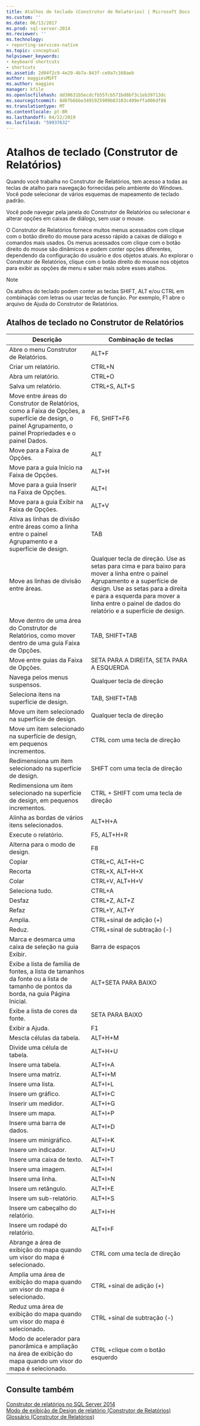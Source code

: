 ```yaml
---
title: Atalhos de teclado (Construtor de Relatórios) | Microsoft Docs
ms.custom: ''
ms.date: 06/13/2017
ms.prod: sql-server-2014
ms.reviewer: ''
ms.technology:
- reporting-services-native
ms.topic: conceptual
helpviewer_keywords:
- keyboard shortcuts
- shortcuts
ms.assetid: 2d04f2c9-4e29-4b7a-843f-ce9a7c168aeb
author: maggiesMSFT
ms.author: maggies
manager: kfile
ms.openlocfilehash: dd30631b5ecdcfb55fcb571bd8bf3c1eb39713dc
ms.sourcegitcommit: 8d6fb6bbe3491925909b83103c409effa006df88
ms.translationtype: MT
ms.contentlocale: pt-BR
ms.lasthandoff: 04/22/2019
ms.locfileid: "59937632"
---
```

# <a name="keyboard-shortcuts-report-builder"></a>Atalhos de teclado (Construtor de Relatórios)
  Quando você trabalha no Construtor de Relatórios, tem acesso a todas as teclas de atalho para navegação fornecidas pelo ambiente do Windows. Você pode selecionar de vários esquemas de mapeamento de teclado padrão.  
  
 Você pode navegar pela janela do Construtor de Relatórios ou selecionar e alterar opções em caixas de diálogo, sem usar o mouse.  
  
 O Construtor de Relatórios fornece muitos menus acessados com clique com o botão direito do mouse para acesso rápido a caixas de diálogo e comandos mais usados. Os menus acessados com clique com o botão direito do mouse são dinâmicos e podem conter opções diferentes, dependendo da configuração do usuário e dos objetos atuais. Ao explorar o Construtor de Relatórios, clique com o botão direito do mouse nos objetos para exibir as opções de menu e saber mais sobre esses atalhos.  
  
> [!NOTE]  
>  Os atalhos do teclado podem conter as teclas SHIFT, ALT e/ou CTRL em combinação com letras ou usar teclas de função. Por exemplo, F1 abre o arquivo de Ajuda do Construtor de Relatórios.  
  
## <a name="keyboard-shortcuts-in-report-builder"></a>Atalhos de teclado no Construtor de Relatórios  
  
|Descrição|Combinação de teclas|  
|-----------------|---------------------|  
|Abre o menu Construtor de Relatórios.|ALT+F|  
|Criar um relatório.|CTRL+N|  
|Abra um relatório.|CTRL+O|  
|Salva um relatório.|CTRL+S, ALT+S|  
|Move entre áreas do Construtor de Relatórios, como a Faixa de Opções, a superfície de design, o painel Agrupamento, o painel Propriedades e o painel Dados.|F6, SHIFT+F6|  
|Move para a Faixa de Opções.|ALT|  
|Move para a guia Início na Faixa de Opções.|ALT+H|  
|Move para a guia Inserir na Faixa de Opções.|ALT+I|  
|Move para a guia Exibir na Faixa de Opções.|ALT+V|  
|Ativa as linhas de divisão entre áreas como a linha entre o painel Agrupamento e a superfície de design.|TAB|  
|Move as linhas de divisão entre áreas.|Qualquer tecla de direção. Use as setas para cima e para baixo para mover a linha entre o painel Agrupamento e a superfície de design. Use as setas para a direita e para a esquerda para mover a linha entre o painel de dados do relatório e a superfície de design.|  
|Move dentro de uma área do Construtor de Relatórios, como mover dentro de uma guia Faixa de Opções.|TAB, SHIFT+TAB|  
|Move entre guias da Faixa de Opções.|SETA PARA A DIREITA, SETA PARA A ESQUERDA|  
|Navega pelos menus suspensos.|Qualquer tecla de direção|  
|Seleciona itens na superfície de design.|TAB, SHIFT+TAB|  
|Move um item selecionado na superfície de design.|Qualquer tecla de direção|  
|Move um item selecionado na superfície de design, em pequenos incrementos.|CTRL com uma tecla de direção|  
|Redimensiona um item selecionado na superfície de design.|SHIFT com uma tecla de direção|  
|Redimensiona um item selecionado na superfície de design, em pequenos incrementos.|CTRL + SHIFT com uma tecla de direção|  
|Alinha as bordas de vários itens selecionados.|ALT+H+A|  
|Execute o relatório.|F5, ALT+H+R|  
|Alterna para o modo de design.|F8|  
|Copiar|CTRL+C, ALT+H+C|  
|Recorta|CTRL+X, ALT+H+X|  
|Colar|CTRL+V, ALT+H+V|  
|Seleciona tudo.|CTRL+A|  
|Desfaz|CTRL+Z, ALT+Z|  
|Refaz|CTRL+Y, ALT+Y|  
|Amplia.|CTRL+sinal de adição (+)|  
|Reduz.|CTRL+sinal de subtração (-)|  
|Marca e desmarca uma caixa de seleção na guia Exibir.|Barra de espaços|  
|Exibe a lista de família de fontes, a lista de tamanhos da fonte ou a lista de tamanho de pontos da borda, na guia Página Inicial.|ALT+SETA PARA BAIXO|  
|Exibe a lista de cores da fonte.|SETA PARA BAIXO|  
|Exibir a Ajuda.|F1|  
|Mescla células da tabela.|ALT+H+M|  
|Divide uma célula de tabela.|ALT+H+U|  
|Insere uma tabela.|ALT+I+A|  
|Insere uma matriz.|ALT+I+M|  
|Insere uma lista.|ALT+I+L|  
|Insere um gráfico.|ALT+I+C|  
|Inserir um medidor.|ALT+I+G|  
|Insere um mapa.|ALT+I+P|  
|Insere uma barra de dados.|ALT+I+D|  
|Insere um minigráfico.|ALT+I+K|  
|Insere um indicador.|ALT+I+U|  
|Insere uma caixa de texto.|ALT+I+T|  
|Insere uma imagem.|ALT+I+I|  
|Insere uma linha.|ALT+I+N|  
|Insere um retângulo.|ALT+I+E|  
|Insere um sub-relatório.|ALT+I+S|  
|Insere um cabeçalho do relatório.|ALT+I+H|  
|Insere um rodapé do relatório.|ALT+I+F|  
|Abrange a área de exibição do mapa quando um visor do mapa é selecionado.|CTRL com uma tecla de direção|  
|Amplia uma área de exibição do mapa quando um visor do mapa é selecionado.|CTRL +sinal de adição (+)|  
|Reduz uma área de exibição do mapa quando um visor do mapa é selecionado.|CTRL +sinal de subtração (-)|  
|Modo de acelerador para panorâmica e ampliação na área de exibição do mapa quando um visor do mapa é selecionado.|CTRL +clique com o botão esquerdo|  
  
## <a name="see-also"></a>Consulte também  
 [Construtor de relatórios no SQL Server 2014](report-builder-in-sql-server-2016.md)   
 [Modo de exibição de Design de relatório &#40;Construtor de Relatórios&#41;](report-design-view-report-builder.md)   
 [Glossário &#40;Construtor de Relatórios&#41;](glossary-report-builder.md)  
  
  

